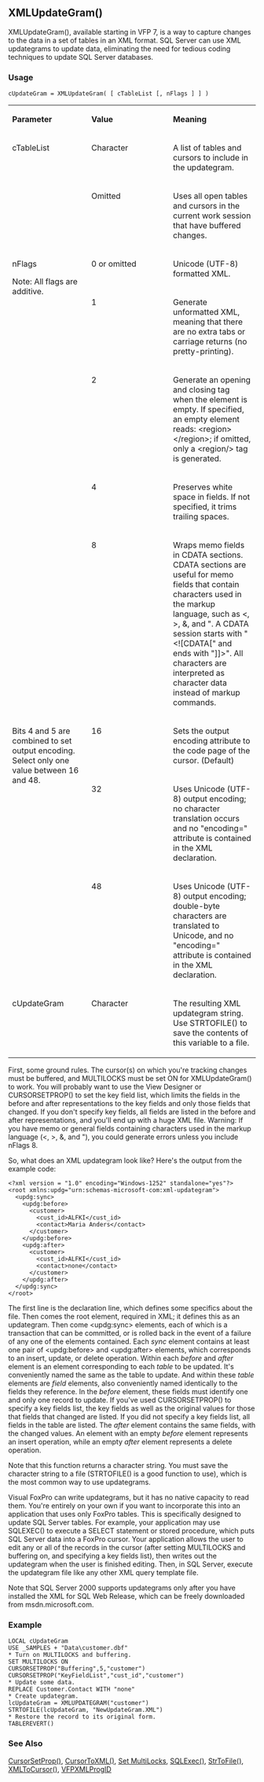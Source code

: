 ## XMLUpdateGram()

XMLUpdateGram(), available starting in VFP 7, is a way to capture changes to the data in a set of tables in an XML format. SQL Server can use XML updategrams to update data, eliminating the need for tedious coding techniques to update SQL Server databases. 

### Usage

```foxpro
cUpdateGram = XMLUpdateGram( [ cTableList [, nFlags ] ] )
```
<table>
<tr>
  <td width="32%" valign="top">
  <p><b>Parameter</b></p>
  </td>
  <td width=23% valign=top>
  <p><b>Value</b></p>
  </td>
  <td width=45% valign=top>
  <p><b>Meaning</b></p>
  </td>
 </tr>
<tr>
  <td width=32% rowspan=2 valign=top>
  <p>cTableList </p>
  </td>
  <td width=23% valign=top>
  <p>Character</p>
  </td>
  <td width=45% valign=top>
  <p>A list of tables and cursors to include in the updategram.</p>
  </td>
 </tr>
<tr>
  <td width=33% valign=top>
  <p>Omitted</p>
  </td>
  <td width=67% valign=top>
  <p>Uses all open tables and cursors in the current work session that have buffered changes.</p>
  </td>
 </tr>
<tr>
  <td width=32% rowspan=5 valign=top>
  <p>nFlags</p>
  <p>Note: All flags are additive.</p>
  </td>
  <td width=23% valign=top>
  <p>0 or omitted</p>
  </td>
  <td width=45% valign=top>
  <p>Unicode (UTF-8) formatted XML.</p>
  </td>
 </tr>
<tr>
  <td width=33% valign=top>
  <p>1</p>
  </td>
  <td width=67% valign=top>
  <p>Generate unformatted XML, meaning that there are no extra tabs or carriage returns (no pretty-printing).</p>
  </td>
 </tr>
<tr>
  <td width=33% valign=top>
  <p>2</p>
  </td>
  <td width=67% valign=top>
  <p>Generate an opening and closing tag when the element is empty. If specified, an empty element reads: &lt;region&gt;&lt;/region&gt;; if omitted, only a &lt;region/&gt; tag is generated.</p>
  </td>
 </tr>
<tr>
  <td width=33% valign=top>
  <p>4</p>
  </td>
  <td width=67% valign=top>
  <p>Preserves white space in fields. If not specified, it trims trailing spaces.</p>
  </td>
 </tr>
<tr>
  <td width=33% valign=top>
  <p>8</p>
  </td>
  <td width=67% valign=top>
  <p>Wraps memo fields in CDATA sections. CDATA sections are useful for memo fields that contain characters used in the markup language, such as &lt;, &gt;, &amp;, and &quot;. A CDATA session starts with &quot;&lt;![CDATA[&quot; and ends with &quot;]]&gt;&quot;. All characters are interpreted as character data instead of markup commands. </p>
  </td>
 </tr>
<tr>
  <td width=32% rowspan=3 valign=top>
  <p>Bits 4 and 5 are combined to set output encoding. Select only one value between 16 and 48.</p>
  </td>
  <td width=23% valign=top>
  <p>16</p>
  </td>
  <td width=45% valign=top>
  <p>Sets the output encoding attribute to the code page of the cursor. (Default)</p>
  </td>
 </tr>
<tr>
  <td width=33% valign=top>
  <p>32</p>
  </td>
  <td width=67% valign=top>
  <p>Uses Unicode (UTF-8) output encoding; no character translation occurs and no &quot;encoding=&quot; attribute is contained in the XML declaration. </p>
  </td>
 </tr>
<tr>
  <td width=33% valign=top>
  <p>48</p>
  </td>
  <td width=67% valign=top>
  <p>Uses Unicode (UTF-8) output encoding; double-byte characters are translated to Unicode, and no &quot;encoding=&quot; attribute is contained in the XML declaration.</p>
  </td>
 </tr>
<tr>
  <td width="32%" valign="top">
  <p>cUpdateGram</p>
  </td>
  <td width=23% valign=top>
  <p>Character</p>
  </td>
  <td width=45% valign=top>
  <p>The resulting XML updategram string. Use STRTOFILE() to save the contents of this variable to a file.</p>
  </td>
 </tr>
</table>

First, some ground rules. The cursor(s) on which you're tracking changes must be buffered, and MULTILOCKS must be set ON for XMLUpdateGram() to work. You will probably want to use the View Designer or CURSORSETPROP() to set the key field list, which limits the fields in the before and after representations to the key fields and only those fields that changed. If you don't specify key fields, all fields are listed in the before and after representations, and you'll end up with a huge XML file. Warning: If you have memo or general fields containing characters used in the markup language (&lt;, &gt;, &amp;, and "), you could generate errors unless you include nFlags 8.

So, what does an XML updategram look like? Here's the output from the example code:

```foxpro
<?xml version = "1.0" encoding="Windows-1252" standalone="yes"?>
<root xmlns:updg="urn:schemas-microsoft-com:xml-updategram">
  <updg:sync>
    <updg:before>
      <customer>
        <cust_id>ALFKI</cust_id>
        <contact>Maria Anders</contact>
      </customer>
    </updg:before>
    <updg:after>
      <customer>
        <cust_id>ALFKI</cust_id>
        <contact>none</contact>
      </customer>
    </updg:after>
  </updg:sync>
</root>
```
The first line is the declaration line, which defines some specifics about the file. Then comes the root element, required in XML; it defines this as an updategram. Then come &lt;updg:sync&gt; elements, each of which is a transaction that can be committed, or is rolled back in the event of a failure of any one of the elements contained. Each *sync* element contains at least one pair of &lt;updg:before&gt; and &lt;updg:after&gt; elements, which corresponds to an insert, update, or delete operation. Within each *before* and *after* element is an element corresponding to each *table* to be updated. It's conveniently named the same as the table to update. And within these *table* elements are *field* elements, also conveniently named identically to the fields they reference. In the *before* element, these fields must identify one and only one record to update. If you've used CURSORSETPROP() to specify a key fields list, the key fields as well as the original values for those that fields that changed are listed. If you did not specify a key fields list, all fields in the table are listed. The *after* element contains the same fields, with the changed values. An element with an empty *before* element represents an insert operation, while an empty *after* element represents a delete operation.

Note that this function returns a character string. You must save the character string to a file (STRTOFILE() is a good function to use), which is the most common way to use updategrams.

Visual FoxPro can write updategrams, but it has no native capacity to read them. You're entirely on your own if you want to incorporate this into an application that uses only FoxPro tables. This is specifically designed to update SQL Server tables. For example, your application may use SQLEXEC() to execute a SELECT statement or stored procedure, which puts SQL Server data into a FoxPro cursor. Your application allows the user to edit any or all of the records in the cursor (after setting MULTILOCKS and buffering on, and specifying a key fields list), then writes out the updategram when the user is finished editing. Then, in SQL Server, execute the updategram file like any other XML query template file.

Note that SQL Server 2000 supports updategrams only after you have installed the XML for SQL Web Release, which can be freely downloaded from msdn.microsoft.com. 

### Example

```foxpro
LOCAL cUpdateGram
USE _SAMPLES + "Data\customer.dbf"
* Turn on MULTILOCKS and buffering.
SET MULTILOCKS ON
CURSORSETPROP("Buffering",5,"customer")
CURSORSETPROP("KeyFieldList","cust_id","customer")
* Update some data.
REPLACE Customer.Contact WITH "none"
* Create updategram.
lcUpdateGram = XMLUPDATEGRAM("customer")
STRTOFILE(lcUpdateGram, "NewUpdateGram.XML")
* Restore the record to its original form.
TABLEREVERT()
```
### See Also

[CursorSetProp()](s4g348.md), [CursorToXML()](s4g863.md), [Set MultiLocks](s4g204.md), [SQLExec()](s4g402.md), [StrToFile()](s4g680.md), [XMLToCursor()](s4g863.md), [VFPXMLProgID](s4g901.md)